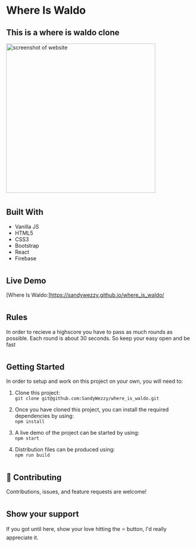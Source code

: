 # Where Is Waldo

## This is a where is waldo clone

  <div style="margin-right:10px;">
    <img src="./src/Assets/Screenshot.jpeg" alt="screenshot of website" width="400" />
  </div>

#
## Built With 

- Vanilla JS
- HTML5
- CSS3
- Bootstrap
- React
- Firebase
#

## Live Demo

[Where Is Waldo:]https://sandywezzy.github.io/where_is_waldo/

#

## Rules
In order to recieve a highscore you have to pass as much rounds as possible. Each round is about 30 seconds. So keep your easy open and be fast
#
## Getting Started

In order to setup and work on this project on your own, you will need to:

1. Clone this project:  
`git clone git@github.com:SandyWezzy/where_is_waldo.git`

2. Once you have cloned this project, you can install the required dependencies by using:  
`npm install`

3. A live demo of the project can be started by using:  
`npm start`

4. Distribution files can be produced using:  
`npm run build`

#
## 🤝 Contributing

Contributions, issues, and feature requests are welcome!
#
## Show your support

If you got until here, show your love hitting the ⭐️ button, I'd really appreciate it.
